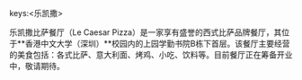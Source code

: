 keys:<乐凯撒>


乐凯撒比萨餐厅（Le Caesar Pizza）是一家享有盛誉的西式比萨品牌餐厅，其位于**香港中文大学（深圳）**校园内的上园学勤书院B栋下首层。该餐厅主要经营的美食包括：各式比萨、意大利面、烤鸡、小吃、饮料等。目前餐厅正在筹备开业中，敬请期待。